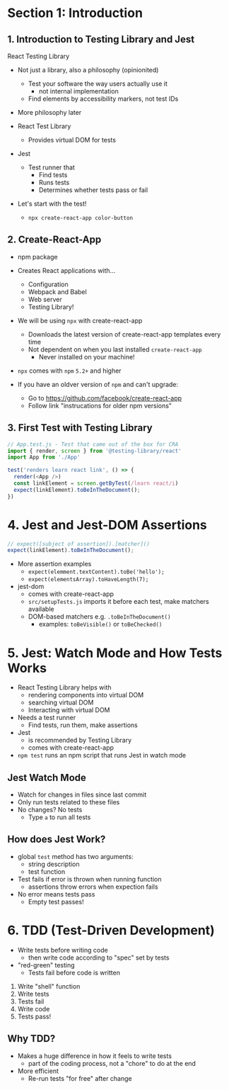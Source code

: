 # Section 1: Introduction

## 1. Introduction to Testing Library and Jest

React Testing Library

- Not just a library, also a philosophy (opinionited)
  - Test your software the way users actually use it
    - not internal implementation
  - Find elements by accessibility markers, not test IDs
- More philosophy later

- React Test Library
  - Provides virtual DOM for tests
- Jest
  - Test runner that
    - Find tests
    - Runs tests
    - Determines whether tests pass or fail

- Let's start with the test!
  - `npx create-react-app color-button`

## 2. Create-React-App

- npm package
- Creates React applications with...
  - Configuration
  - Webpack and Babel
  - Web server
  - Testing Library!

- We will be using `npx` with create-react-app
  - Downloads the latest version of create-react-app templates every time
  - Not dependent on when you last installed `create-react-app`
    - Never installed on your machine!
- `npx` comes with `npm` `5.2+` and higher
- If you have an oldver version of `npm` and can't upgrade:
  - Go to https://github.com/facebook/create-react-app
  - Follow link "instrucations for older npm versions"

## 3. First Test with Testing Library


```js
// App.test.js - Test that came out of the box for CRA
import { render, screen } from '@testing-library/react'
import App from './App'

test('renders learn react link', () => {
  render(<App />)
  const linkElement = screen.getByTest(/learn react/i)
  expect(linkElement).toBeInTheDocument();
})
```

# 4. Jest and Jest-DOM Assertions

```javascript
// expect([subject of assertion]).[matcher]()
expect(linkElement).toBeInTheDocument();
```

- More assertion examples
  - `expect(elemment.textContent).toBe('hello');`
  - `expect(elementsArray).toHaveLength(7);`
- jest-dom
  - comes with create-react-app
  - `src/setupTests.js` imports it before each test, make matchers available
  - DOM-based matchers e.g. `.toBeInTheDocument()`
    - examples: `toBeVisible()` or `toBeChecked()`

# 5. Jest: Watch Mode and How Tests Works

- React Testing Library helps with
  - rendering components into virtual DOM
  - searching virtual DOM
  - Interacting with virtual DOM
- Needs a test runner
  - Find tests, run them, make assertions
- Jest
  - is recommended by Testing Library
  - comes with create-react-app
- `npm test` runs an npm script that runs Jest in watch mode

## Jest Watch Mode

- Watch for changes in files since last commit
- Only run tests related to these files
- No changes? No tests
  - Type `a` to run all tests

## How does Jest Work?

- global `test` method has two arguments:
  - string description
  - test function
- Test fails if error is thrown when running function
  - assertions throw errors when expection fails
- No error means tests pass
  - Empty test passes!

# 6. TDD (Test-Driven Development)

- Write tests before writing code
  - then write code according to "spec" set by tests
- "red-green" testing
  - Tests fail before code is written

1. Write "shell" function
2. Write tests
3. Tests fail
4. Write code
5. Tests pass!

## Why TDD?

- Makes a huge difference in how it feels to write tests
  - part of the coding process, not a "chore" to do at the end
- More efficient
  - Re-run tests "for free" after change
